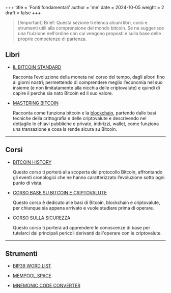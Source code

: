 +++
title = 'Fonti fondamentali'
author = 'me'
date = 2024-10-05
weight = 2
draft = false
+++

> [!important] Brief:
> Questa sezione ti elenca alcuni libri, corsi e strumenti utili alla comprensione del mondo bitcoin. Se ne suggerisce una fruizione nell'ordine con cui vengono proposti e sulla base delle proprie competenze di partenza.

## Libri

- [IL BITCOIN STANDARD](https://shop.usemlab.com/home/85-the-bitcoin-standard-edizione-italiana.html)

	Racconta l’evoluzione della moneta nel corso del tempo, dagli albori fino ai giorni nostri; permettendo di comprendere meglio l’economia nel suo insieme (e non limitatamente alla nicchia delle criptovalute) e quindi di capire il perchè sia nato Bitcoin ed il suo valore.


- [MASTERING BITCOIN](src/Mastering_Bitcoin_IT.pdf)

	Racconta come funziona bitcoin e la [blockchain](https://thecryptogateway.it/blockchain/), partendo dalle basi tecniche della crittografia e delle criptovalute e descrivendo nel dettaglio le chiavi pubbliche e private, indirizzi, wallet, come funziona una transazione e cosa la rende sicura su Bitcoin.
	

---

## Corsi

- [BITCOIN HISTORY](https://learn.thecryptogateway.it/corsi/bitcoin-history/)

	Questo corso ti porterà alla scoperta del protocollo Bitcoin, affrontando gli eventi cronologici che ne hanno caratterizzato l’evoluzione sotto ogni punto di vista.
	
- [CORSO BASE SU BITCOIN E CRIPTOVALUTE](https://learn.thecryptogateway.it/corsi/corso-base-su-bitcoin-e-criptovalute/)

	Questo corso è dedicato alle basi di Bitcoin, blockchain e criptovalute, per chiunque sia appena arrivato e vuole studiare prima di operare.
	
- [CORSO SULLA SICUREZZA](https://learn.thecryptogateway.it/corsi/corso-sulla-sicurezza/)

	Questo corso ti porterà ad apprendere le conoscenze di base per tutelarci dai principali pericoli derivanti dall'operare con le criptovalute.


---

## Strumenti

- [BIP39 WORD LIST](https://github.com/bitcoin/bips/blob/master/bip-0039/english.txt)

- [MEMPOOL.SPACE](https://mempool.space/it/)

- [MNEMONIC CODE CONVERTER](https://github.com/iancoleman/bip39)
